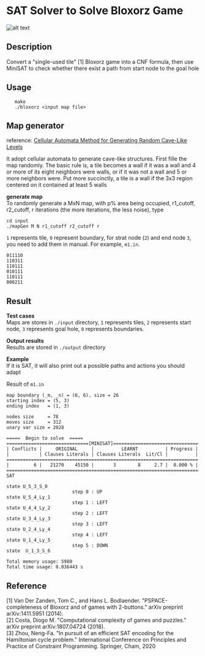 # SAT Solver to Solve Bloxorz Game

![alt text](https://github.com/Eddie6382/Bloxorz_SAT/src/bloxorz4.png?raw=true)

## Description
Convert a "single-used tile" [1] Bloxorz game into a CNF formula, then use MiniSAT to check whether there exist a path from start node to the goal hole
## Usage
```
   make 
   ./bloxorz <input map file>
```
## Map generator
reference: [Cellular Automata Method for Generating Random Cave-Like Levels](http://roguebasin.com/?title=Cellular_Automata_Method_for_Generating_Random_Cave-Like_Levels)

It adopt cellular automata to generate cave-like structures. First fille the map randomly. The basic rule is, a tile becomes a wall if it was a wall and 4 or more of its eight neighbors were walls, or if it was not a wall and 5 or more neighbors were. Put more succinctly, a tile is a wall if the 3x3 region centered on it contained at least 5 walls

**generate map**  
To randomly generate a MxN map, with p% area being occupied, r1_cutoff, r2_cutoff, r iterations (the more iterations, the less noise), type
```
cd input
./mapGen M N r1_cutoff r2_cutoff r
```
```1``` represents tile, ```0``` represent boundary, for strat node (```2```) and end node ```3```, you need to add them in manual. For example, ```m1.in```.  
```
011110
110311
110111
010111
110111
000211
```

## Result
**Test cases**  
Maps are stores in ```./input``` directory, ```1``` represents tiles, ```2``` represents start node, ```3``` represents goal hole, ```0``` represents boundaries.

**Output results**  
Results are stored in ```./output``` directory

**Example**  
If it is SAT, it will also print out a possible paths and actions you should adapt   

Result of ```m1.in```
```
map boundary (_m, _n) = (6, 6), size = 26
starting index = (5, 3)
ending index   = (1, 3)

nodes size     = 78
moves size     = 312
unary var size = 2028

=====  Begin to solve  =====
==============================[MINISAT]===============================
| Conflicts |     ORIGINAL     |          LEARNT          | Progress |
|           | Clauses Literals | Clauses Literals  Lit/Cl |          |
======================================================================
|         6 |   21270    45150 |       3        8     2.7 |  0.000 % |
======================================================================
SAT

state U_5_3_S_0
                        step 0 : UP
state U_5_4_Ly_1
                        step 1 : LEFT
state U_4_4_Ly_2
                        step 2 : LEFT
state U_3_4_Ly_3
                        step 3 : LEFT
state U_2_4_Ly_4
                        step 4 : LEFT
state U_1_4_Ly_5
                        step 5 : DOWN
state  U_1_3_S_6

Total memory usage: 5980
Total time usage: 0.036443 s
```

## Reference
[1] Van Der Zanden, Tom C., and Hans L. Bodlaender. "PSPACE-completeness of Bloxorz and of games with 2-buttons." arXiv preprint arXiv:1411.5951 (2014).  
[2] Costa, Diogo M. "Computational complexity of games and puzzles." arXiv preprint arXiv:1807.04724 (2018).  
[3] Zhou, Neng-Fa. "In pursuit of an efficient SAT encoding for the Hamiltonian cycle problem." International Conference on Principles and Practice of Constraint Programming. Springer, Cham, 2020